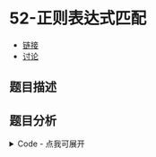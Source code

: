 # 52-正则表达式匹配

- [链接](https://www.nowcoder.com/practice/45327ae22b7b413ea21df13ee7d6429c)
- [讨论](https://www.nowcoder.com/questionTerminal/45327ae22b7b413ea21df13ee7d6429c)

## 题目描述

## 题目分析

<details>
<summary>Code - 点我可展开</summary>

<<<@/books/code/jz/52.cpp

</details>

